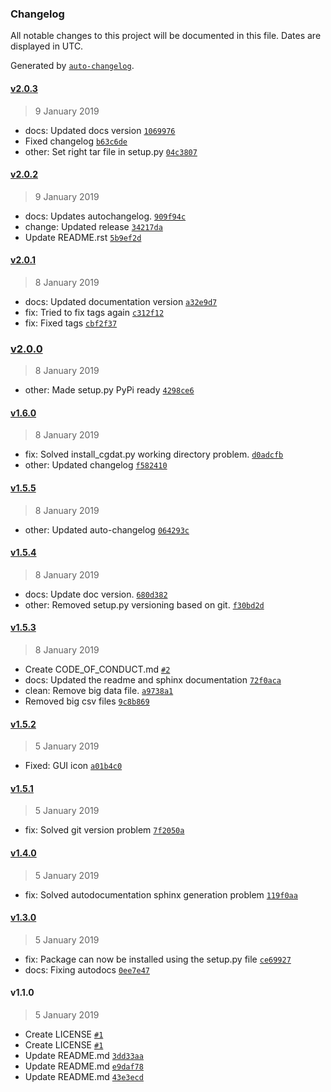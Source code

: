 ### Changelog

All notable changes to this project will be documented in this file. Dates are displayed in UTC.

Generated by [`auto-changelog`](https://github.com/CookPete/auto-changelog).

#### [v2.0.3](https://github.com/rickstaa/CDAT/compare/v2.0.2...v2.0.3)

> 9 January 2019

- docs: Updated docs version [`1069976`](https://github.com/rickstaa/CDAT/commit/1069976a2bf06b1cc18344bbc9879b4936c5e54a)
- Fixed changelog [`b63c6de`](https://github.com/rickstaa/CDAT/commit/b63c6dec930a1cb29f81773019a15ba0f1cef3f9)
- other: Set right tar file in setup.py [`04c3807`](https://github.com/rickstaa/CDAT/commit/04c38074ff8d69e6d826aae8c1ecbc7324a0916b)

#### [v2.0.2](https://github.com/rickstaa/CDAT/compare/v2.0.1...v2.0.2)

> 9 January 2019

- docs: Updates autochangelog. [`909f94c`](https://github.com/rickstaa/CDAT/commit/909f94cbfd9cb4478b1998a079ade33ae4fae143)
- change: Updated release [`34217da`](https://github.com/rickstaa/CDAT/commit/34217da8fa0719f4b9f0ecd09647b25bfaa4df28)
- Update README.rst [`5b9ef2d`](https://github.com/rickstaa/CDAT/commit/5b9ef2d9a6a44e809fcee8030ed470aba68dc6c0)

#### [v2.0.1](https://github.com/rickstaa/CDAT/compare/v2.0.0...v2.0.1)

> 8 January 2019

- docs: Updated documentation version [`a32e9d7`](https://github.com/rickstaa/CDAT/commit/a32e9d7cb669c1509a750da613606f8690790112)
- fix: Tried to fix tags again [`c312f12`](https://github.com/rickstaa/CDAT/commit/c312f12c2cf886d51e1081bdd9e856ff8e1817c9)
- fix: Fixed tags [`cbf2f37`](https://github.com/rickstaa/CDAT/commit/cbf2f37cd72abca4db61ee9876fe9241fd4afd05)

### [v2.0.0](https://github.com/rickstaa/CDAT/compare/v1.6.0...v2.0.0)

> 8 January 2019

- other: Made setup.py PyPi ready [`4298ce6`](https://github.com/rickstaa/CDAT/commit/4298ce686e81425add89186e375d40568f9b14fd)

#### [v1.6.0](https://github.com/rickstaa/CDAT/compare/v1.5.5...v1.6.0)

> 8 January 2019

- fix: Solved install_cgdat.py working directory problem. [`d0adcfb`](https://github.com/rickstaa/CDAT/commit/d0adcfbc873ed79f6e7c6628f69a77dc78d02085)
- other: Updated changelog [`f582410`](https://github.com/rickstaa/CDAT/commit/f58241035efc79829e37ac82ef4e5c01da3e271c)

#### [v1.5.5](https://github.com/rickstaa/CDAT/compare/v1.5.4...v1.5.5)

> 8 January 2019

- other: Updated auto-changelog [`064293c`](https://github.com/rickstaa/CDAT/commit/064293c9baebdb3476821447600b9df5d7c953f4)

#### [v1.5.4](https://github.com/rickstaa/CDAT/compare/v1.5.3...v1.5.4)

> 8 January 2019

- docs: Update doc version. [`680d382`](https://github.com/rickstaa/CDAT/commit/680d38284ac0d2e2719e47bb90f2e023ce68a2dd)
- other: Removed setup.py versioning based on git. [`f30bd2d`](https://github.com/rickstaa/CDAT/commit/f30bd2da8e7376dd9f927d5031d5baa05da5d9b8)

#### [v1.5.3](https://github.com/rickstaa/CDAT/compare/v1.5.2...v1.5.3)

> 8 January 2019

- Create CODE_OF_CONDUCT.md [`#2`](https://github.com/rickstaa/CDAT/pull/2)
- docs: Updated the readme and sphinx documentation [`72f0aca`](https://github.com/rickstaa/CDAT/commit/72f0aca15ab742c8f7cbd6d051ec08b0eb4a80e0)
- clean: Remove big data file. [`a9738a1`](https://github.com/rickstaa/CDAT/commit/a9738a11ec6ea8d687d7cc950f6cc22785eaf6e0)
- Removed big csv files [`9c8b869`](https://github.com/rickstaa/CDAT/commit/9c8b8694be94fa89a43f3e5cbd41a000d2175f45)

#### [v1.5.2](https://github.com/rickstaa/CDAT/compare/v1.5.1...v1.5.2)

> 5 January 2019

- Fixed: GUI icon [`a01b4c0`](https://github.com/rickstaa/CDAT/commit/a01b4c049838ff0c253fcfeba884e71c0129ddb8)

#### [v1.5.1](https://github.com/rickstaa/CDAT/compare/v1.4.0...v1.5.1)

> 5 January 2019

- fix: Solved git version problem [`7f2050a`](https://github.com/rickstaa/CDAT/commit/7f2050a5bd3e5bcd5708576e7b4ed62bf4bf2d45)

#### [v1.4.0](https://github.com/rickstaa/CDAT/compare/v1.3.0...v1.4.0)

> 5 January 2019

- fix: Solved autodocumentation sphinx generation problem [`119f0aa`](https://github.com/rickstaa/CDAT/commit/119f0aaf76ee918f382d713af20b1d5eff76f91f)

#### [v1.3.0](https://github.com/rickstaa/CDAT/compare/v1.1.0...v1.3.0)

> 5 January 2019

- fix: Package can now be installed using the setup.py file [`ce69927`](https://github.com/rickstaa/CDAT/commit/ce699279dbfb490cb435203b7150fd2680ce08f0)
- docs: Fixing autodocs [`0ee7e47`](https://github.com/rickstaa/CDAT/commit/0ee7e47ced867eea219b8929e9fefe184177b62c)

#### v1.1.0

> 5 January 2019

- Create LICENSE [`#1`](https://github.com/rickstaa/CDAT/pull/1)
- Create LICENSE [`#1`](https://github.com/rickstaa/CDAT/pull/1)
- Update README.md [`3dd33aa`](https://github.com/rickstaa/CDAT/commit/3dd33aac481d426ad1310246762551dd603204cb)
- Update README.md [`e9daf78`](https://github.com/rickstaa/CDAT/commit/e9daf78ef8f229bd663947ce4d2e3fba778c25b8)
- Update README.md [`43e3ecd`](https://github.com/rickstaa/CDAT/commit/43e3ecd6c13a053b976a05d6f701ab35b92b25a3)

